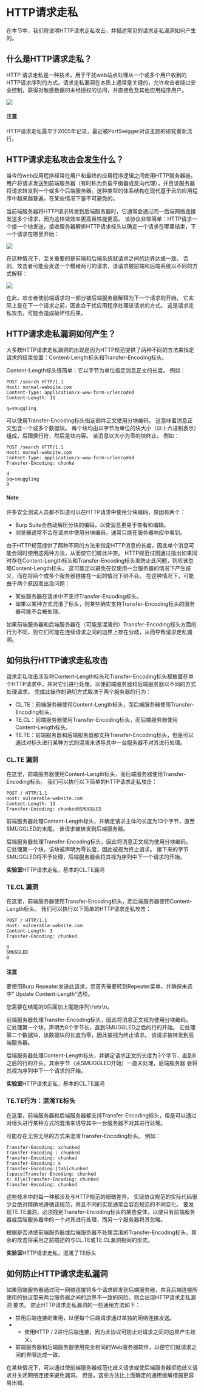 # HTTP请求走私

在本节中，我们将说明HTTP请求走私攻击，并描述常见的请求走私漏洞如何产生的。

## 什么是HTTP请求走私？

HTTP 请求走私是一种技术，用于干扰web站点处理从一个或多个用户收到的HTTP请求序列的方式。请求走私漏洞在本质上通常是关键的，允许攻击者绕过安全控制，获得对敏感数据的未经授权的访问，并直接危及其他应用程序用户。

![](../../.gitbook/assets/image%20%288%29.png)

#### 注意

HTTP请求走私最早于2005年记录，最近被PortSwigger对该主题的研究重新流行。

## HTTP请求走私攻击会发生什么？

当今的web应用程序经常在用户和最终的应用程序逻辑之间使用HTTP服务器链。用户将请求发送到前端服务器（有时称为负载平衡器或反向代理），并且该服务器将请求转发到一个或多个后端服务器。这种类型的体系结构在现代基于云的应用程序中越来越普遍，在某些情况下是不可避免的。

当前端服务器将HTTP请求转发到后端服务器时，它通常会通过同一后端网络连接发送多个请求，因为这样做效率更高且性能更高。 该协议非常简单：HTTP请求一个接一个地发送，接收服务器解析HTTP请求标头以确定一个请求在哪里结束，下一个请求在哪里开始：

![](../../.gitbook/assets/image%20%283%29.png)

在这种情况下，至关重要的是前端和后端系统就请求之间的边界达成一致。 否则，攻击者可能会发送一个模棱两可的请求，该请求被前端和后端系统以不同的方式解释：

![](../../.gitbook/assets/image%20%2812%29.png)

在此，攻击者使前端请求的一部分被后端服务器解释为下一个请求的开始。 它实际上是在下一个请求之前，因此会干扰应用程序处理该请求的方式。 这是请求走私攻击，可能会造成破坏性后果。

## HTTP请求走私漏洞如何产生？

大多数HTTP请求走私漏洞的出现是因为HTTP规范提供了两种不同的方法来指定请求的结束位置：Content-Length标头和Transfer-Encoding标头。

Content-Length标头很简单：它以字节为单位指定消息正文的长度。 例如：

```text
POST /search HTTP/1.1
Host: normal-website.com
Content-Type: application/x-www-form-urlencoded
Content-Length: 11

q=smuggling
```

可以使用Transfer-Encoding标头指定邮件正文使用分块编码。 这意味着消息正文包含一个或多个数据块。 每个块均由以字节为单位的块大小（以十六进制表示）组成，后跟换行符，然后是块内容。 该消息以大小为零的块终止。 例如：

```text
POST /search HTTP/1.1
Host: normal-website.com
Content-Type: application/x-www-form-urlencoded
Transfer-Encoding: chunke

d
bq=smuggling
0
```

#### Note

许多安全测试人员都不知道可以在HTTP请求中使用分块编码，原因有两个：

* Burp Suite会自动解压分块的编码，以使消息更易于查看和编辑。
* 浏览器通常不会在请求中使用分块编码，通常只能在服务器响应中看到。

由于HTTP规范提供了两种不同的方法来指定HTTP消息的长度，因此单个消息可能会同时使用这两种方法，从而使它们彼此冲突。 HTTP规范试图通过指出如果同时存在Content-Length标头和Transfer-Encoding标头来防止此问题，则应该忽略Content-Length标头。 这可能足以避免在仅使用一台服务器的情况下产生歧义，而在将两个或多个服务器链接在一起的情况下则不会。 在这种情况下，可能由于两个原因而出现问题：

* 某些服务器在请求中不支持Transfer-Encoding标头。
* 如果以某种方式混淆了标头，则某些确实支持Transfer-Encoding标头的服务器可能不会被处理。

如果前端服务器和后端服务器在（可能是混淆的）Transfer-Encoding标头方面的行为不同，则它们可能在连续请求之间的边界上存在分歧，从而导致请求走私漏洞。

## 如何执行HTTP请求走私攻击

请求走私攻击涉及将Content-Length标头和Transfer-Encoding标头都放置在单个HTTP请求中，并对它们进行处理，以便前端服务器和后端服务器以不同的方式处理请求。 完成此操作的确切方式取决于两个服务器的行为：

* CL.TE：前端服务器使用Content-Length标头，而后端服务器使用Transfer-Encoding标头。
* TE.CL：前端服务器使用Transfer-Encoding标头，而后端服务器使用Content-Length标头。
* TE.TE：前端服务器和后端服务器都支持Transfer-Encoding标头，但是可以通过对标头进行某种方式的混淆来诱导其中一台服务器不对其进行处理。

### CL.TE 漏洞

在这里，前端服务器使用Content-Length标头，而后端服务器使用Transfer-Encoding标头。 我们可以执行以下简单的HTTP请求走私攻击：

```text
POST / HTTP/1.1
Host: vulnerable-website.com
Content-Length: 13
Transfer-Encoding: chunked0SMUGGLED
```

前端服务器处理Content-Length标头，并确定请求主体的长度为13个字节，直至SMUGGLED的末尾。 该请求被转发到后端服务器。

后端服务器处理Transfer-Encoding标头，因此将消息正文视为使用分块编码。 它处理第一个块，该块被声明为零长度，因此被视为终止请求。 接下来的字节SMUGGLED将不予处理，后端服务器会将其视为序列中下一个请求的开始。

**实验室**HTTP请求走私，基本的CL.TE漏洞

### TE.CL 漏洞

在这里，前端服务器使用Transfer-Encoding标头，而后端服务器使用Content-Length标头。 我们可以执行以下简单的HTTP请求走私攻击：

```text
POST / HTTP/1.1
Host: vulnerable-website.com
Content-Length: 3
Transfer-Encoding: chunked

8
SMUGGLED
0
```

#### 注意

要使用Burp Repeater发送此请求，您首先需要转到Repeater菜单，并确保未选中“ Update Content-Length”选项。

您需要在结尾的0后面加上尾随序列\r\n\r\n。

前端服务器处理Transfer-Encoding标头，因此将消息正文视为使用分块编码。 它处理第一个块，声明为8个字节长，直到SMUGGLED之后的行的开始。 它处理第二个数据块，该数据块的长度为零，因此被视为终止请求。 该请求被转发到后端服务器。

后端服务器处理Content-Length标头，并确定请求正文的长度为3个字节，直到8之后的行的开头。其余字节（从SMUGGLED开始）一直未处理，后端服务器 会将其视为序列中下一个请求的开始。

**实验室**HTTP请求走私，基本的CL.TE漏洞

### TE.TE行为：混淆TE标头

在这里，前端服务器和后端服务器都支持Transfer-Encoding标头，但是可以通过对标头进行某种方式的混淆来诱导其中一台服务器不对其进行处理。

可能存在无穷无尽的方式来混淆Transfer-Encoding标头。 例如：

```text
Transfer-Encoding: xchunked
Transfer-Encoding : chunked
Transfer-Encoding: chunked
Transfer-Encoding: x
Transfer-Encoding:[tab]chunked
[space]Transfer-Encoding: chunked
X: X[\n]Transfer-Encoding: chunked
Transfer-Encoding: chunked
```

这些技术中的每一种都涉及与HTTP规范的细微差异。 实现协议规范的实际代码很少会绝对精确地遵循该规范，并且不同的实现通常会容忍规范的不同变化。 要发现TE.TE漏洞，必须找到Transfer-Encoding标头的某些变体，以便只有前端服务器或后端服务器中的一个对其进行处理，而另一个服务器将其忽略。

根据是否诱使前端服务器或后端服务器不处理混淆的Transfer-Encoding标头，其余的攻击将采用之前描述的与CL.TE或TE.CL漏洞相同的形式。

**实验室**HTTP请求走私，混淆了TE标头

## 如何防止HTTP请求走私漏洞

如果前端服务器通过同一网络连接将多个请求转发到后端服务器，并且后端连接所使用的协议带来两台服务器之间的边界不一致的风险，则会出现HTTP请求走私漏洞 要求。 防止HTTP请求走私漏洞的一些通用方法如下：

* 禁用后端连接的重用，以便每个后端请求通过单独的网络连接发送。
* * 使用HTTP / 2进行后端连接，因为此协议可防止对请求之间的边界产生歧义。
* 前端服务器和后端服务器使用完全相同的Web服务器软件，以便它们就请求之间的界限达成一致。

在某些情况下，可以通过使前端服务器规范化歧义请求或使后端服务器拒绝歧义请求并关闭网络连接来避免漏洞。 但是，这些方法比上面确定的通用缓解措施更容易出错。

